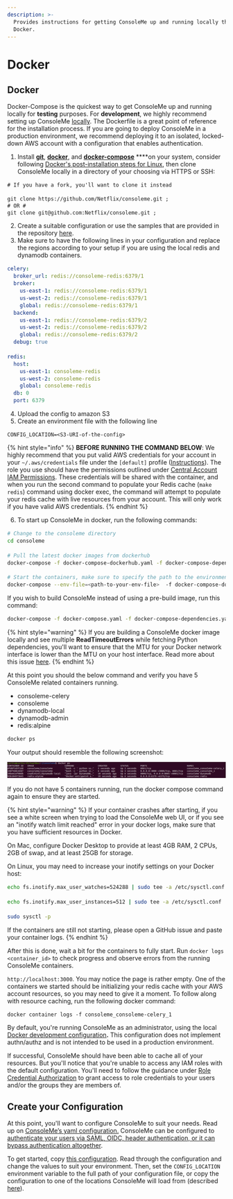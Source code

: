 ```yaml
---
description: >-
  Provides instructions for getting ConsoleMe up and running locally through
  Docker.
---
```


# Docker

## Docker

Docker-Compose is the quickest way to get ConsoleMe up and running locally for **testing** purposes. For **development**, we highly recommend setting up ConsoleMe [locally](local-development.md). The Dockerfile is a great point of reference for the installation process. If you are going to deploy ConsoleMe in a production environment, we recommend deploying it to an isolated, locked-down AWS account with a configuration that enables authentication.

1. Install [**git**](https://git-scm.com/book/en/v2/Getting-Started-Installing-Git), [**docker**](https://docs.docker.com/get-docker/), and [**docker-compose**](https://docs.docker.com/compose/install/) \*\*\*\*on your system, consider following [Docker's post-installation steps for Linux](https://docs.docker.com/engine/install/linux-postinstall/), then clone ConsoleMe locally in a directory of your choosing via HTTPS or SSH:

```text
# If you have a fork, you'll want to clone it instead

git clone https://github.com/Netflix/consoleme.git ;
# OR #
git clone git@github.com:Netflix/consoleme.git ;
```

2. Create a suitable configuration or use the samples that are provided in the repository [here](https://github.com/Netflix/consoleme/tree/master/example_config).
3. Make sure to have the following lines in your configuration and replace the regions according to your setup if you are using the local redis and dynamodb containers.

```yaml
celery:
  broker_url: redis://consoleme-redis:6379/1
  broker:
    us-east-1: redis://consoleme-redis:6379/1
    us-west-2: redis://consoleme-redis:6379/1
    global: redis://consoleme-redis:6379/1
  backend:
    us-east-1: redis://consoleme-redis:6379/2
    us-west-2: redis://consoleme-redis:6379/2
    global: redis://consoleme-redis:6379/2
  debug: true

redis:
  host:
    us-east-1: consoleme-redis
    us-west-2: consoleme-redis
    global: consoleme-redis
  db: 0
  port: 6379
```

4. Upload the config to amazon S3
5. Create an environment file with the following line

```
CONFIG_LOCATION=<S3-URI-of-the-config>
```

{% hint style="info" %}
**BEFORE RUNNING THE COMMAND BELOW**: We highly recommend that you put valid AWS credentials for your account in your `~/.aws/credentials` file under the `[default]` profile \([Instructions](https://docs.aws.amazon.com/cli/latest/userguide/cli-configure-files.html#cli-configure-files-where)\). The role you use should have the permissions outlined under [Central Account IAM Permissions](../prerequisites/required-iam-permissions/central-account-consolemeinstanceprofile.md). These credentials will be shared with the container, and when you run the second command to populate your Redis cache \(`make redis`\) command using docker exec, the command will attempt to populate your redis cache with live resources from your account. This will only work if you have valid AWS credentials.
{% endhint %}

6. To start up ConsoleMe in docker, run the following commands:

```bash
# Change to the consoleme directory
cd consoleme

# Pull the latest docker images from dockerhub
docker-compose -f docker-compose-dockerhub.yaml -f docker-compose-dependencies.yaml pull

# Start the containers, make sure to specify the path to the environment file you created in step 5
docker-compose --env-file=<path-to-your-env-file>  -f docker-compose-dockerhub.yaml -f docker-compose-dependencies.yaml up -d
```

If you wish to build ConsoleMe instead of using a pre-build image, run this command:

```bash
docker-compose -f docker-compose.yaml -f docker-compose-dependencies.yaml up -d
```

{% hint style="warning" %}
If you are building a ConsoleMe docker image locally and see multiple **ReadTimeoutErrors** while fetching Python dependencies, you'll want to ensure that the MTU for your Docker network interface is lower than the MTU on your host interface. Read more about this issue [here](https://civo.com/learn/fixing-networking-for-docker).
{% endhint %}

At this point you should the below command and verify you have 5 ConsoleMe related containers running.

- consoleme-celery
- consoleme
- dynamodb-local
- dynamodb-admin
- redis:alpine

```bash
docker ps
```

Your output should resemble the following screenshot:

![](../.gitbook/assets/image%20%288%29.png)

If you do not have 5 containers running, run the docker compose command again to ensure they are started.

{% hint style="warning" %}
If your container crashes after starting, if you see a white screen when trying to load the ConsoleMe web UI, or if you see an "inotify watch limit reached" error in your docker logs, make sure that you have sufficient resources in Docker.

On Mac, configure Docker Desktop to provide at least 4GB RAM, 2 CPUs, 2GB of swap, and at least 25GB for storage.

On Linux, you may need to increase your inotify settings on your Docker host:

```bash
echo fs.inotify.max_user_watches=524288 | sudo tee -a /etc/sysctl.conf

echo fs.inotify.max_user_instances=512 | sudo tee -a /etc/sysctl.conf

sudo sysctl -p
```

If the containers are still not starting, please open a GitHub issue and paste your container logs.
{% endhint %}

After this is done, wait a bit for the containers to fully start. Run `docker logs <container_id>` to check progress and observe errors from the running ConsoleMe containers.

`http://localhost:3000`. You may notice the page is rather empty. One of the containers we started should be initializing your redis cache with your AWS account resources, so you may need to give it a moment. To follow along with resource caching, run the following docker command:

```text
docker container logs -f consoleme_consoleme-celery_1
```

By default, you're running ConsoleMe as an administrator, using the local [Docker development configuration](https://github.com/Netflix/consoleme/blob/master/example_config/example_config_docker_development.yaml)**.** This configuration does not implement authn/authz and is not intended to be used in a production environment.

If successful, ConsoleMe should have been able to cache all of your resources. But you'll notice that you're unable to access any IAM roles with the default configuration. You'll need to follow the guidance under [Role Credential Authorization](../configuration/role-credential-authorization/) to grant access to role credentials to your users and/or the groups they are members of.

## Create your Configuration

At this point, you'll want to configure ConsoleMe to suit your needs. Read up on [ConsoleMe’s yaml configuration.](../configuration/) ConsoleMe can be configured to [authenticate your users via SAML, OIDC, header authentication, or it can bypass authentication altogether](../configuration/authentication-and-authorization/).

To get started, copy [this configuration](https://gist.github.com/castrapel/888cd106d12523a5445bf6f3cf9c810b). Read through the configuration and change the values to suit your environment. Then, set the `CONFIG_LOCATION` environment variable to the full path of your configuration file, or copy the configuration to one of the locations ConsoleMe will load from \(described [here](https://app.gitbook.com/@hawkins/s/consoleme/~/drafts/-MUCSXyHqSfyDOwV-0Mc/configuration)\).
